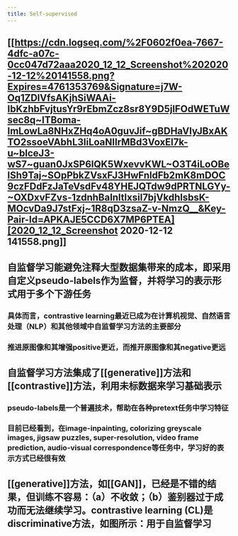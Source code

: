 ```yaml
---
title: Self-supervised
---
```


## [[https://cdn.logseq.com/%2F0602f0ea-7667-4dfc-a07c-0cc047d72aaa2020_12_12_Screenshot%202020-12-12%20141558.png?Expires=4761353769&Signature=j7W-Oq1ZDlVfsAKjhSiWAAi-IbKzhbFvjtusYr9rEbmZcz8sr8Y9D5jlFOdWETuWsec8q~ITBoma-ImLowLa8NHxZHq4oA0guvJif~gBDHaVIyJBxAKTO2ssoeVAbhL3IiLoaNIlrMBd3VoxEl7k-u~blceJ3-wS7~guan0JxSP6lQK5WxevvKWL~O3T4iLoOBelSh9Taj~SOpPbkZVsxFJ3HwFnldFb2mK8mDOC9czFDdFzJaTeVsdFv48YHEJQTdw9dPRTNLGYy-~OXDxvFZvs-1zdnhBaInltlxsil7bjVkdhIsbsK-MOcvDa9J7stFxj~1R8qD3zsaZ-v-NmzQ__&Key-Pair-Id=APKAJE5CCD6X7MP6PTEA][2020_12_12_Screenshot 2020-12-12 141558.png]] 
## 自监督学习能避免注释大型数据集带来的成本，即采用自定义pseudo-labels作为监督，并将学习的表示形式用于多个下游任务
### 具体而言，contrastive learning最近已成为在计算机视觉、自然语言处理（NLP）和其他领域中自监督学习方法的主要部分
### 推进原图像和其增强positive更近，而推开原图像和其negative更远
## 自监督学习方法集成了[[generative]]方法和[[contrastive]]方法，利用未标数据来学习基础表示
### pseudo-labels是一个普遍技术，帮助在各种pretext任务中学习特征
### 目前已经看到，在image-inpainting, colorizing greyscale images, jigsaw puzzles, super-resolution, video frame prediction, audio-visual correspondence等任务中，学习好的表示方式已经很有效
## [[generative]]方法，如[[GAN]]，已经是不错的结果，但训练不容易：（a）不收敛；（b）鉴别器过于成功而无法继续学习。contrastive learning (CL)是discriminative方法，如图所示：用于自监督学习
